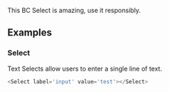 This BC Select is amazing, use it responsibly.

## Examples

### Select

Text Selects allow users to enter a single line of text.

```js
<Select label='input' value='test'></Select>
```

<!-- Open console and start typing
click
```vue
import Vue from 'vue';
<template
  ><v-app>
    <Select label="Select" @input="input" :value="value"></Select>
  </v-app>
</template>
<script>
export default {
  data() {
    return { value: '' };
  },
  methods: {
    input(val) {
      console.log('you typed value:', val);
    }
  }
};
</script>
``` -->
